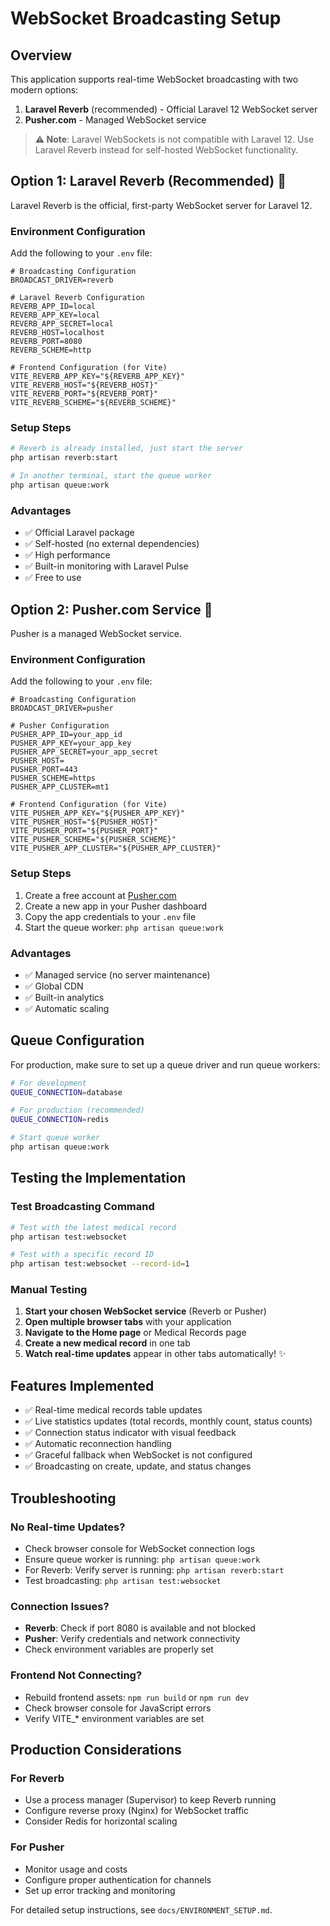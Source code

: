 # WebSocket Broadcasting Setup

## Overview

This application supports real-time WebSocket broadcasting with two modern options:
1. **Laravel Reverb** (recommended) - Official Laravel 12 WebSocket server
2. **Pusher.com** - Managed WebSocket service

> **⚠️ Note**: Laravel WebSockets is not compatible with Laravel 12. Use Laravel Reverb instead for self-hosted WebSocket functionality.

## Option 1: Laravel Reverb (Recommended) 🚀

Laravel Reverb is the official, first-party WebSocket server for Laravel 12.

### Environment Configuration
Add the following to your `.env` file:

```env
# Broadcasting Configuration
BROADCAST_DRIVER=reverb

# Laravel Reverb Configuration
REVERB_APP_ID=local
REVERB_APP_KEY=local
REVERB_APP_SECRET=local
REVERB_HOST=localhost
REVERB_PORT=8080
REVERB_SCHEME=http

# Frontend Configuration (for Vite)
VITE_REVERB_APP_KEY="${REVERB_APP_KEY}"
VITE_REVERB_HOST="${REVERB_HOST}"
VITE_REVERB_PORT="${REVERB_PORT}"
VITE_REVERB_SCHEME="${REVERB_SCHEME}"
```

### Setup Steps
```bash
# Reverb is already installed, just start the server
php artisan reverb:start

# In another terminal, start the queue worker
php artisan queue:work
```

### Advantages
- ✅ Official Laravel package
- ✅ Self-hosted (no external dependencies)
- ✅ High performance
- ✅ Built-in monitoring with Laravel Pulse
- ✅ Free to use

## Option 2: Pusher.com Service 📡

Pusher is a managed WebSocket service.

### Environment Configuration
Add the following to your `.env` file:

```env
# Broadcasting Configuration
BROADCAST_DRIVER=pusher

# Pusher Configuration
PUSHER_APP_ID=your_app_id
PUSHER_APP_KEY=your_app_key
PUSHER_APP_SECRET=your_app_secret
PUSHER_HOST=
PUSHER_PORT=443
PUSHER_SCHEME=https
PUSHER_APP_CLUSTER=mt1

# Frontend Configuration (for Vite)
VITE_PUSHER_APP_KEY="${PUSHER_APP_KEY}"
VITE_PUSHER_HOST="${PUSHER_HOST}"
VITE_PUSHER_PORT="${PUSHER_PORT}"
VITE_PUSHER_SCHEME="${PUSHER_SCHEME}"
VITE_PUSHER_APP_CLUSTER="${PUSHER_APP_CLUSTER}"
```

### Setup Steps
1. Create a free account at [Pusher.com](https://pusher.com)
2. Create a new app in your Pusher dashboard
3. Copy the app credentials to your `.env` file
4. Start the queue worker: `php artisan queue:work`

### Advantages
- ✅ Managed service (no server maintenance)
- ✅ Global CDN
- ✅ Built-in analytics
- ✅ Automatic scaling

## Queue Configuration

For production, make sure to set up a queue driver and run queue workers:

```bash
# For development
QUEUE_CONNECTION=database

# For production (recommended)
QUEUE_CONNECTION=redis

# Start queue worker
php artisan queue:work
```

## Testing the Implementation

### Test Broadcasting Command
```bash
# Test with the latest medical record
php artisan test:websocket

# Test with a specific record ID
php artisan test:websocket --record-id=1
```

### Manual Testing
1. **Start your chosen WebSocket service** (Reverb or Pusher)
2. **Open multiple browser tabs** with your application
3. **Navigate to the Home page** or Medical Records page
4. **Create a new medical record** in one tab
5. **Watch real-time updates** appear in other tabs automatically! ✨

## Features Implemented

- ✅ Real-time medical records table updates
- ✅ Live statistics updates (total records, monthly count, status counts)
- ✅ Connection status indicator with visual feedback
- ✅ Automatic reconnection handling
- ✅ Graceful fallback when WebSocket is not configured
- ✅ Broadcasting on create, update, and status changes

## Troubleshooting

### No Real-time Updates?
- Check browser console for WebSocket connection logs
- Ensure queue worker is running: `php artisan queue:work`
- For Reverb: Verify server is running: `php artisan reverb:start`
- Test broadcasting: `php artisan test:websocket`

### Connection Issues?
- **Reverb**: Check if port 8080 is available and not blocked
- **Pusher**: Verify credentials and network connectivity
- Check environment variables are properly set

### Frontend Not Connecting?
- Rebuild frontend assets: `npm run build` or `npm run dev`
- Check browser console for JavaScript errors
- Verify VITE_* environment variables are set

## Production Considerations

### For Reverb
- Use a process manager (Supervisor) to keep Reverb running
- Configure reverse proxy (Nginx) for WebSocket traffic
- Consider Redis for horizontal scaling

### For Pusher
- Monitor usage and costs
- Configure proper authentication for channels
- Set up error tracking and monitoring

For detailed setup instructions, see `docs/ENVIRONMENT_SETUP.md`. 